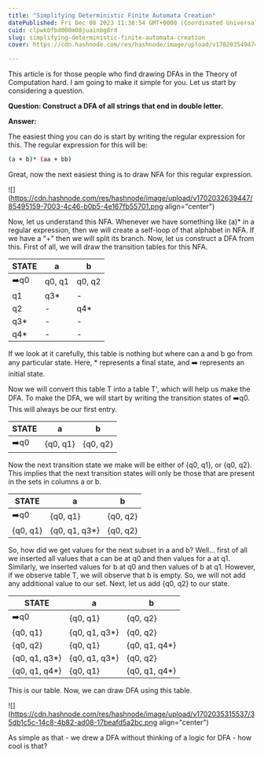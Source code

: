 ```yaml
---
title: "Simplifying Deterministic Finite Automata Creation"
datePublished: Fri Dec 08 2023 11:38:54 GMT+0000 (Coordinated Universal Time)
cuid: clpwk0fbd000m08juainbg8rd
slug: simplifying-deterministic-finite-automata-creation
cover: https://cdn.hashnode.com/res/hashnode/image/upload/v1702035494740/16e11694-b49d-47e3-bf72-f14416dda6ee.png

---
```


This article is for those people who find drawing DFAs in the Theory of Computation hard. I am going to make it simple for you. Let us start by considering a question.

**Question: Construct a DFA of all strings that end in double letter.**

**Answer:**

The easiest thing you can do is start by writing the regular expression for this. The regular expression for this will be:

```bash
(a + b)* (aa + bb)
```

Great, now the next easiest thing is to draw NFA for this regular expression.

![](https://cdn.hashnode.com/res/hashnode/image/upload/v1702032639447/85495159-7003-4c46-b0b5-4e167fb55701.png align="center")

Now, let us understand this NFA. Whenever we have something like (a)\* in a regular expression, then we will create a self-loop of that alphabet in NFA. If we have a "+" then we will split its branch. Now, let us construct a DFA from this. First of all, we will draw the transition tables for this NFA.

| **STATE** | a | b |
| --- | --- | --- |
| ➡️q0 | q0, q1 | q0, q2 |
| q1 | q3\* | \- |
| q2 | \- | q4\* |
| q3\* | \- | \- |
| q4\* | \- | \- |

If we look at it carefully, this table is nothing but where can a and b go from any particular state. Here, \* represents a final state, and ➡️ represents an initial state.

Now we will convert this table T into a table T', which will help us make the DFA. To make the DFA, we will start by writing the transition states of ➡️q0. This will always be our first entry.

| **STATE** | a | b |
| --- | --- | --- |
| ➡️q0 | {q0, q1} | {q0, q2} |

Now the next transition state we make will be either of {q0, q1}, or {q0, q2}. This implies that the next transition states will only be those that are present in the sets in columns a or b.

| **STATE** | a | b |
| --- | --- | --- |
| ➡️q0 | {q0, q1} | {q0, q2} |
| {q0, q1} | {q0, q1, q3\*} | {q0, q2} |

So, how did we get values for the next subset in a and b? Well... first of all we inserted all values that a can be at q0 and then values for a at q1. Similarly, we inserted values for b at q0 and then values of b at q1. However, if we observe table T, we will observe that b is empty. So, we will not add any additional value to our set. Next, let us add {q0, q2} to our state.

| **STATE** | a | b |
| --- | --- | --- |
| ➡️q0 | {q0, q1} | {q0, q2} |
| {q0, q1} | {q0, q1, q3\*} | {q0, q2} |
| {q0, q2} | {q0, q1} | {q0, q1, q4\*} |
| {q0, q1, q3\*} | {q0, q1, q3\*} | {q0, q2} |
| {q0, q1, q4\*} | {q0, q1} | {q0, q1, q4\*} |

This is our table. Now, we can draw DFA using this table.

![](https://cdn.hashnode.com/res/hashnode/image/upload/v1702035315537/35db1c5c-14c8-4b82-ad08-17beafd5a2bc.png align="center")

As simple as that - we drew a DFA without thinking of a logic for DFA - how cool is that?